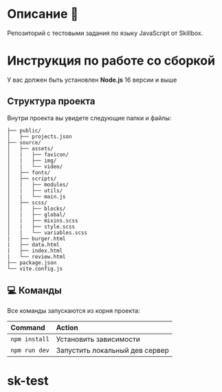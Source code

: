 # Описание 📕

Репозиторий с тестовыми задания по языку JavaScript от Skillbox.

# Инструкция по работе со сборкой

У вас должен быть установлен **Node.js** 16 версии и выше

## Структура проекта

Внутри проекта вы увидете следующие папки и файлы:

```text
├── public/
│   ├── projects.json
├── source/
│   ├── assets/
│   |   ├── favicon/
│   |   ├── img/
│   |   └── video/
│   ├── fonts/
│   ├── scripts/
│   |   ├── modules/
│   |   ├── utils/
│   |   └── main.js
│   ├── scss/
│   |   ├── blocks/
│   |   ├── global/
│   |   ├── mixins.scss
│   |   ├── style.scss
│   |   └── variables.scss
|   ├── burger.html
|   ├── data.html
|   ├── index.html
|   └── review.html
├── package.json
└── vite.config.js
```

## 💻 Команды

Все команды запускаются из корня проекта:

| Command                               | Action                               |
| :-------------------------------------|:-------------------------------------|
| `npm install`                         | Установить зависимости               |
| `npm run dev`                         | Запустить локальный дев сервер       |
# sk-test
